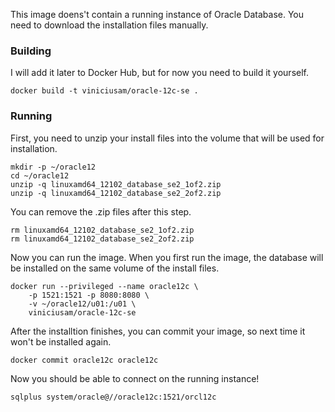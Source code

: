 This image doens't contain a running instance of Oracle Database. You need to download the installation files manually.

### Building

I will add it later to Docker Hub, but for now you need to build it yourself.

```
docker build -t viniciusam/oracle-12c-se .
```

### Running

First, you need to unzip your install files into the volume that will be used for installation.

```
mkdir -p ~/oracle12
cd ~/oracle12
unzip -q linuxamd64_12102_database_se2_1of2.zip
unzip -q linuxamd64_12102_database_se2_2of2.zip
```

You can remove the .zip files after this step.

```
rm linuxamd64_12102_database_se2_1of2.zip
rm linuxamd64_12102_database_se2_2of2.zip
```

Now you can run the image. When you first run the image, the database will be installed on the same volume of the install files.

```
docker run --privileged --name oracle12c \
    -p 1521:1521 -p 8080:8080 \
    -v ~/oracle12/u01:/u01 \
    viniciusam/oracle-12c-se
```

After the installtion finishes, you can commit your image, so next time it won't be installed again.

```
docker commit oracle12c oracle12c
```

Now you should be able to connect on the running instance!

```
sqlplus system/oracle@//oracle12c:1521/orcl12c
```

